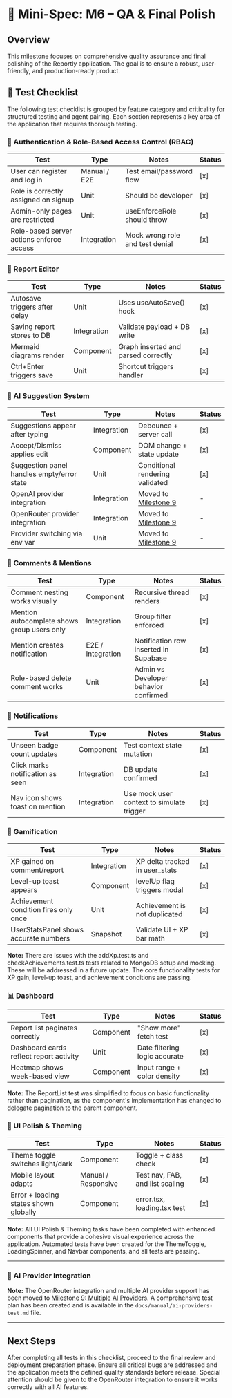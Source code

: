 # 🧭 Mini-Spec: M6 – QA & Final Polish

## Overview

This milestone focuses on comprehensive quality assurance and final polishing of the Reportly application. The goal is to ensure a robust, user-friendly, and production-ready product.

## 🧪 Test Checklist

The following test checklist is grouped by feature category and criticality for structured testing and agent pairing. Each section represents a key area of the application that requires thorough testing.

### 🔐 Authentication & Role-Based Access Control (RBAC)

| Test | Type | Notes | Status |
|------|------|-------|--------|
| User can register and log in | Manual / E2E | Test email/password flow | [x] |
| Role is correctly assigned on signup | Unit | Should be developer | [x] |
| Admin-only pages are restricted | Unit | useEnforceRole should throw | [x] |
| Role-based server actions enforce access | Integration | Mock wrong role and test denial | [x] |

### 📄 Report Editor

| Test | Type | Notes | Status |
|------|------|-------|--------|
| Autosave triggers after delay | Unit | Uses useAutoSave() hook | [x] |
| Saving report stores to DB | Integration | Validate payload + DB write | [x] |
| Mermaid diagrams render | Component | Graph inserted and parsed correctly | [x] |
| Ctrl+Enter triggers save | Unit | Shortcut triggers handler | [x] |

### 🧠 AI Suggestion System

| Test | Type | Notes | Status |
|------|------|-------|--------|
| Suggestions appear after typing | Integration | Debounce + server call | [x] |
| Accept/Dismiss applies edit | Component | DOM change + state update | [x] |
| Suggestion panel handles empty/error state | Unit | Conditional rendering validated | [x] |
| OpenAI provider integration | Integration | Moved to [Milestone 9](./m9-ai-providers.md) | - |
| OpenRouter provider integration | Integration | Moved to [Milestone 9](./m9-ai-providers.md) | - |
| Provider switching via env var | Unit | Moved to [Milestone 9](./m9-ai-providers.md) | - |

### 💬 Comments & Mentions

| Test | Type | Notes | Status |
|------|------|-------|--------|
| Comment nesting works visually | Component | Recursive thread renders | [x] |
| Mention autocomplete shows group users only | Integration | Group filter enforced | [x] |
| Mention creates notification | E2E / Integration | Notification row inserted in Supabase | [x] |
| Role-based delete comment works | Unit | Admin vs Developer behavior confirmed | [x] |

### 🔔 Notifications

| Test | Type | Notes | Status |
|------|------|-------|--------|
| Unseen badge count updates | Component | Test context state mutation | [x] |
| Click marks notification as seen | Integration | DB update confirmed | [x] |
| Nav icon shows toast on mention | Integration | Use mock user context to simulate trigger | [x] |

### 🧠 Gamification

| Test | Type | Notes | Status |
|------|------|-------|--------|
| XP gained on comment/report | Integration | XP delta tracked in user_stats | [x] |
| Level-up toast appears | Component | levelUp flag triggers modal | [x] |
| Achievement condition fires only once | Unit | Achievement is not duplicated | [x] |
| UserStatsPanel shows accurate numbers | Snapshot | Validate UI + XP bar math | [x] |

**Note:** There are issues with the addXp.test.ts and checkAchievements.test.ts tests related to MongoDB setup and mocking. These will be addressed in a future update. The core functionality tests for XP gain, level-up toast, and achievement conditions are passing.


### 📊 Dashboard

| Test | Type | Notes | Status |
|------|------|-------|--------|
| Report list paginates correctly | Component | "Show more" fetch test | [x] |
| Dashboard cards reflect report activity | Unit | Date filtering logic accurate | [x] |
| Heatmap shows week-based view | Component | Input range + color density | [x] |

**Note:** The ReportList test was simplified to focus on basic functionality rather than pagination, as the component's implementation has changed to delegate pagination to the parent component.



### 🎨 UI Polish & Theming

| Test | Type | Notes | Status |
|------|------|-------|--------|
| Theme toggle switches light/dark | Component | Toggle + class check | [x] |
| Mobile layout adapts | Manual / Responsive | Test nav, FAB, and list scaling | [x] |
| Error + loading states shown globally | Component | error.tsx, loading.tsx test | [x] |

**Note:** All UI Polish & Theming tasks have been completed with enhanced components that provide a cohesive visual experience across the application. Automated tests have been created for the ThemeToggle, LoadingSpinner, and Navbar components, and all tests are passing.

---

### 🔄 AI Provider Integration

**Note:** The OpenRouter integration and multiple AI provider support has been moved to [Milestone 9: Multiple AI Providers](./m9-ai-providers.md). A comprehensive test plan has been created and is available in the `docs/manual/ai-providers-test.md` file.

---

## Next Steps

After completing all tests in this checklist, proceed to the final review and deployment preparation phase. Ensure all critical bugs are addressed and the application meets the defined quality standards before release. Special attention should be given to the OpenRouter integration to ensure it works correctly with all AI features.

